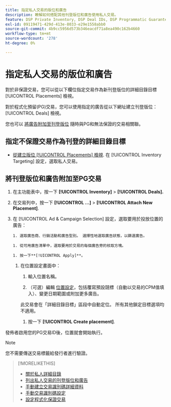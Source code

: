 ```yaml
---
title: 指定私人交易的版位和廣告
description: 瞭解如何搭配其他刊登版位和廣告使用私人交易。
feature: DSP Private Inventory, DSP Deal IDs, DSP Programmatic Guaranteed Deals
exl-id: 09119471-429d-413e-8033-e29e1558abb0
source-git-commit: 4b9cc5956d573b346eacdf71a8ea490c162b4660
workflow-type: tm+mt
source-wordcount: '278'
ht-degree: 0%

---
```


# 指定私人交易的版位和廣告

對於非保證交易，您可以從以下欄位指定交易作為新刊登版位的詳細目錄目標 [!UICONTROL Placements] 檢視。

對於程式化預留(PG)交易，您可以使用指定的廣告從以下網址建立刊登版位： [!UICONTROL Deals] 檢視。

您也可以 [將廣告附加至刊登版位](/help/dsp/campaign-management/ads/ad-attach-to-placement.md) 隨時與PG和無法保證的交易相關聯。

## 指定不保證交易作為刊登的詳細目錄目標

* [從建立版位 [!UICONTROL Placements] 檢視](/help/dsp/campaign-management/placements/placement-create.md). 在 [!UICONTROL Inventory Targeting] 設定，選取私人交易。

## 將刊登版位和廣告附加至PG交易

1. 在主功能表中，按一下 **[!UICONTROL Inventory]** > **[!UICONTROL Deals].**

1. 在交易列中，按一下  **[!UICONTROL ...]** > **[!UICONTROL Attach New Placement]**.

1. 在 [!UICONTROL Ad & Campaign Selection] 設定，選取要用於投放位置的廣告：

       1. 選取廣告商、行銷活動和廣告型別。 選擇性地選取廣告狀態，以篩選廣告。
       
       1. 從可用廣告清單中，選取要用於交易的每個廣告旁的核取方塊。
       
       1. 按一下**[!UICONTROL Apply]**。
   
   1. 在位置設定畫面中：

      1. 輸入位置名稱。

      1. （可選）編輯 [位置設定](/help/dsp/campaign-management/placements/placement-settings.md)，包括覆寫預設競標（自動以交易的CPM值填入）、變更日期範圍或附加更多廣告。

      此交易會在「詳細目錄目標」區段中自動定位。 所有其他鎖定目標選項均不適用。

      1. 按一下 **[!UICONTROL Create placement]**.

發佈者啟用您的PG交易ID後，位置就會開始執行。

>[!NOTE]
>
> 您不需要傳送交易標籤給發行者進行驗證。

>[!MORELIKETHIS]
>
>* [關於私人詳細目錄](private-inventory-about.md)
>* [列出私人交易的刊登版位和廣告](/help/dsp/inventory/private-deal-view-placements.md)
>* [手動建立交易識別碼詳細資料](deal-id-create.md)
>* [手動交易識別碼設定](deal-id-settings.md)
>* [設定程式化保證交易](programmatic-guaranteed-set-up.md)
